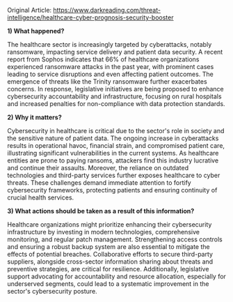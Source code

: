 Original Article: https://www.darkreading.com/threat-intelligence/healthcare-cyber-prognosis-security-booster

**1) What happened?**

The healthcare sector is increasingly targeted by cyberattacks, notably ransomware, impacting service delivery and patient data security. A recent report from Sophos indicates that 66% of healthcare organizations experienced ransomware attacks in the past year, with prominent cases leading to service disruptions and even affecting patient outcomes. The emergence of threats like the Trinity ransomware further exacerbates concerns. In response, legislative initiatives are being proposed to enhance cybersecurity accountability and infrastructure, focusing on rural hospitals and increased penalties for non-compliance with data protection standards.

**2) Why it matters?**

Cybersecurity in healthcare is critical due to the sector's role in society and the sensitive nature of patient data. The ongoing increase in cyberattacks results in operational havoc, financial strain, and compromised patient care, illustrating significant vulnerabilities in the current systems. As healthcare entities are prone to paying ransoms, attackers find this industry lucrative and continue their assaults. Moreover, the reliance on outdated technologies and third-party services further exposes healthcare to cyber threats. These challenges demand immediate attention to fortify cybersecurity frameworks, protecting patients and ensuring continuity of crucial health services.

**3) What actions should be taken as a result of this information?**

Healthcare organizations might prioritize enhancing their cybersecurity infrastructure by investing in modern technologies, comprehensive monitoring, and regular patch management. Strengthening access controls and ensuring a robust backup system are also essential to mitigate the effects of potential breaches. Collaborative efforts to secure third-party suppliers, alongside cross-sector information sharing about threats and preventive strategies, are critical for resilience. Additionally, legislative support advocating for accountability and resource allocation, especially for underserved segments, could lead to a systematic improvement in the sector's cybersecurity posture.
